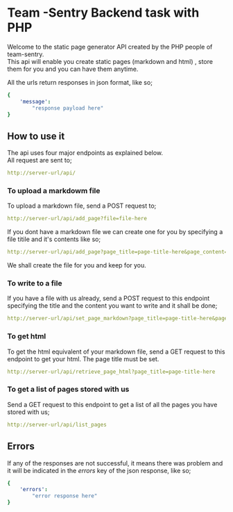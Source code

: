 # Team -Sentry Backend task with PHP

Welcome to the static page generator API created by the PHP people of team-sentry.
<br/>This api will enable you create static pages (markdown and html) , store them for you and you can have them anytime.

All the urls return responses in json format, like so;

```yaml
{
    'message':
        "response payload here"
}
```

## How to use it

The api uses four major endpoints as explained below. <br/>
All request are sent to;

```yaml
http://server-url/api/
```

### To upload a markdowm file

To upload a markdown file, send a POST request to;

```yaml
http://server-url/api/add_page?file=file-here
```

If you dont have a markdown file we can create one for you by specifying a file titile and it's contents like so;

```yaml
http://server-url/api/add_page?page_title=page-title-here&page_content=page-content-here
```

We shall create the file for you and keep for you.

### To write to a file

If you have a file with us already, send a POST request to this endpoint specifying the title and the content you want to write and it shall be done;

```yaml
http://server-url/api/set_page_markdown?page_title=page-title-here&page_content=page-content-here
```

### To get html

To get the html equivalent of your markdown file, send a GET request to this endpoint to get your html. The page title must be set.

```yaml
http://server-url/api/retrieve_page_html?page_title=page-title-here
```

### To get a list of pages stored with us

Send a GET request to this endpoint to get a list of all the pages you have stored with us;

```yaml
http://server-url/api/list_pages
```

## Errors

If any of the responses are not successful, it means there was problem and it will be indicated in the *errors* key of the json response, like so;

```yaml
{
    'errors':
        "error response here"
}
```
